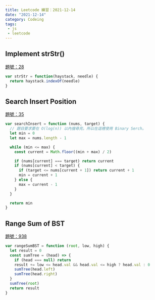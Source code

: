 ```yaml
---
title: Leetcode 練習：2021-12-14
date: "2021-12-14"
category: Codeing
tags:
 - js
 - leetcode
---
```


## Implement strStr()
[題號：28](https://leetcode.com/problems/implement-strstr/)

```js
var strStr = function(haystack, needle) {
  return haystack.indexOf(needle)
}
```

## Search Insert Position
[題號：35](https://leetcode.com/problems/search-insert-position/)

```js
var searchInsert = function (nums, target) {
  // 題目要求要在 O(log(n)) 以內搜尋完。所以在這裡使用 Binary Serch。
  let min = 0
  let max = nums.length - 1

  while (min <= max) {
    const current = Math.floor((min + max) / 2)

    if (nums[current] === target) return current
    if (nums[current] < target) {
      if (target <= nums[current + 1]) return current + 1
      min = current + 1
    } else {
      max = current - 1
    }
  }

  return min
}
```

## Range Sum of BST
[題號：938](https://leetcode.com/problems/range-sum-of-bst/)

```js
var rangeSumBST = function (root, low, high) {
  let result = 0
  const sumTree = (head) => {
    if (head === null) return
    result += low <= head.val && head.val <= high ? head.val : 0
    sumTree(head.left)
    sumTree(head.right)
  }
  sumTree(root)
  return result
}
```